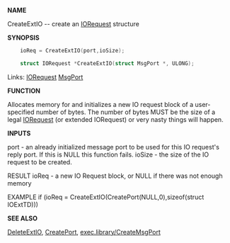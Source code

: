 
**NAME**

CreateExtIO -- create an [IORequest](_0094) structure

**SYNOPSIS**

```c
    ioReq = CreateExtIO(port,ioSize);

    struct IORequest *CreateExtIO(struct MsgPort *, ULONG);

```
Links: [IORequest](_0094) [MsgPort](_0099) 

**FUNCTION**

Allocates memory for and initializes a new IO request block
of a user-specified number of bytes. The number of bytes
MUST be the size of a legal [IORequest](_0094) (or extended IORequest)
or very nasty things will happen.

**INPUTS**

port - an already initialized message port to be used for this IO
request's reply port. If this is NULL this function fails.
ioSize - the size of the IO request to be created.

RESULT
ioReq - a new IO Request block, or NULL if there was not enough memory

EXAMPLE
if (ioReq = CreateExtIO(CreatePort(NULL,0),sizeof(struct IOExtTD)))

**SEE ALSO**

[DeleteExtIO](_0152), [CreatePort](_0148), [exec.library/CreateMsgPort](CreateMsgPort)
